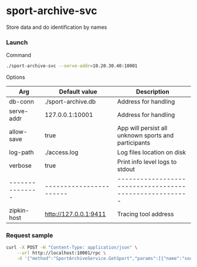 # sport-archive-svc

Store data and do identification by names

### Launch

Command

```bash
./sport-archive-svc --serve-addr=10.20.30.40:10001
```

Options

| Arg           | Default value         | Description                                           |
|---------------|-----------------------|-------------------------------------------------------|
| db-conn       | ./sport-archive.db    | Address for handling                                  |
| serve-addr    | 127.0.0.1:10001       | Address for handling                                  |
| allow-save    | true                  | App will persist all unknown sports and participants  |
| log-path      | ./access.log          | Log files location on disk                            |
| verbose       | true                  | Print info level logs to stdout                       |
|---------------|-----------------------|-------------------------------------------------------|
| zipkin-host   | http://127.0.0.1:9411 | Tracing tool address                                  |


### Request sample

```bash
curl -X POST -H "Content-Type: application/json" \
    --url http://localhost:10001/rpc \
    -d '{"method":"SportArchiveService.GetSport","params":[{"name":"soccer"}],"id":"123"}'
```
